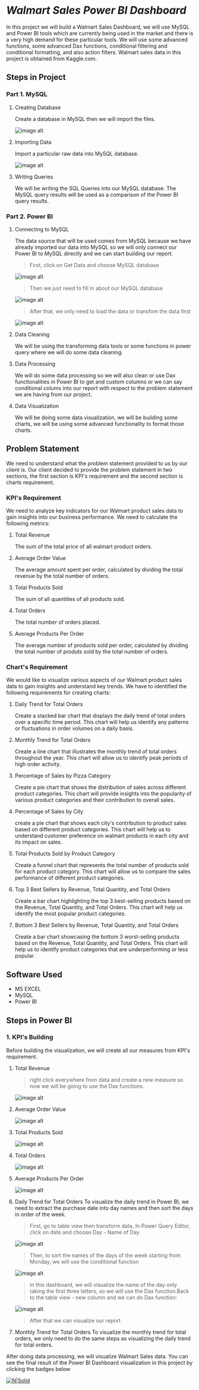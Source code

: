 # _Walmart Sales Power BI Dashboard_
In this project we will build a Walmart Sales Dashboard, we will use MySQL and Power BI tools which are currently being used in the market and there is a very high demand for these particular tools. We will use some advanced functions, some advanced Dax functions, conditional filtering and conditional formatting, and also action filters. Walmart sales data in this project is obtained from Kaggle.com.

## Steps in Project
### Part 1. MySQL
1. Creating Database
   
   Create a database in MySQL then we will import the files.
   
    ![image alt](https://github.com/Biancaninna/Power-BI-Documentation/blob/master/creating%20database%20mysql.png?raw=true)
3. Importing Data
   
   Import a particular raw data into MySQL database.
   
    ![image alt](https://github.com/Biancaninna/Power-BI-Documentation/blob/master/Importing%20csv%20to%20mysql.png?raw=true)
5. Writing Queries

   We will be writing the SQL Queries into our MySQL database. The MySQL query results will be used as a comparison of the Power BI query results.

### Part 2. Power BI
1. Connecting to MySQL

   The data source that will be used comes from MySQL because we have already imported our data into MySQL so we will only connect our Power BI to MySQL directly and we can start building our report.
   >First, click on Get Data and choose MySQL database

    ![image alt](https://github.com/Biancaninna/Power-BI-Documentation/blob/master/Import%20mysql%20to%20Power%20BI.png?raw=true)

   >Then we just need to fill in about our MySQL database
    
    ![image alt](https://github.com/Biancaninna/Power-BI-Documentation/blob/master/import%20mysql%20to%20Power%20BI%202.png?raw=true)
   >After that, we only need to load the data or transfom the data first
    
    ![image alt](https://github.com/Biancaninna/Power-BI-Documentation/blob/master/import%20mysql%20to%20Power%20BI%203.png?raw=true)
3. Data Cleaning

   We will be using the transforming data tools or some functions in power query where we will do some data cleaning.
5. Data Processing

   We will do some data processing so we will also clean or use Dax functionalities in Power BI to get and custom columns or we can say conditional colums into our report with respect to the problem statement we are having from our project.
7. Data Visualization

   We will be doing some data visualization, we will be building some charts, we will be using some advanced functionality to format those charts.

## Problem Statement
We need to understand what the problem statement provided to us by our client is. Our client decided to provide the problem statement in two sections, the first section is KPI's requirement and the second section is charts requirement.
### KPI's Requirement
We need to analyze key indicators for our Walmart product sales data to gain insights into our business performance. We need to calculate the following metrics:
1. Total Revenue

   The sum of the total price of all walmart product orders.
3. Average Order Value

   The average amount spent per order, calculated by dividing the total revenue by the total number of orders.
5. Total Products Sold

   The sum of all quantities of all products sold.
7. Total Orders

   The total number of orders placed.
9. Average Products Per Order

   The average number of products sold per order, calculated by dividing the total number of produts sold by the total number of orders.

### Chart's Requirement
We would like to visualize various aspects of our Walmart product sales data to gain insights and understand key trends. We have to identified the following requirements for creating charts:
1. Daily Trend for Total Orders

   Create a stacked bar chart that displays the daily trend of total orders over a specific time period. This chart will help us identify any patterns or fluctuations in order volumes on a daily basis.
2. Monthly Trend for Total Orders

   Create a line chart that illustrates the monthly trend of total orders throughout the year. This chart will allow us to identify peak periods of high order activity.
3. Percentage of Sales by Pizza Category

   Create a pie chart that shows the distribution of sales across different product categories. This chart will provide insights into the popularity of various product categories and their contribution to overall sales.
4. Percentage of Sales by City

   create a pie chart that shows each city's contribution to product sales based on different product categories. This chart will help us to understand customer preference on walmart products in each city and its impact on sales.
5. Total Products Sold by Product Category

   Create a funnel chart that represents the total number of products sold for each product category. This chart will allow us to compare the sales performance of different product categories.
6. Top 3 Best Sellers by Revenue, Total Quantity, and Total Orders

   Create a bar chart highlighting the top 3 best-selling products based on the Revenue, Total Quantity, and Total Orders. This chart will help us identify the most popular product categories.
7. Bottom 3 Best Sellers by Revenue, Total Quantity, and Total Orders

   Create a bar chart showcasing the bottom 3 worst-selling products based on the Revenue, Total Quantity, and Total Orders. This chart will help us to identify product categories that are underperforming or less popular.

## Software Used
- MS EXCEL
- MySQL
- Power BI


## Steps in Power BI
### 1. KPI's Building
Before building the visualization, we will create all our measures from KPI's requirement.
1. Total Revenue

   >right click everywhere from data and create a new measure so now we will be going to use the Dax functions.
   
   ![image alt](https://github.com/Biancaninna/Power-BI-Documentation/blob/master/Total%20Revenue.png?raw=true)
   
2. Average Order Value

   ![image alt](https://github.com/Biancaninna/Power-BI-Documentation/blob/master/Average%20Order%20Value.png?raw=true)
   
3. Total Products Sold

   ![image alt](https://github.com/Biancaninna/Power-BI-Documentation/blob/master/Total%20Product%20Sold.png?raw=true)
   
4. Total Orders

   ![image alt](https://github.com/Biancaninna/Power-BI-Documentation/blob/master/Total%20Order.png?raw=true)
   
5. Average Products Per Order

   ![image alt](https://github.com/Biancaninna/Power-BI-Documentation/blob/master/Average%20Products%20Per%20Order.png?raw=true)
   
6. Daily Trend for Total Orders
   To visualize the daily trend in Power BI, we need to extract the purchase date into day names and then sort the days in order of the week. 
    >First, go to table view then transform data, In Power Query Editor, click on date and choose Day - Name of Day

    ![image alt](https://github.com/Biancaninna/Power-BI-Documentation/blob/master/Data%20processing.png?raw=true)
    >Then, to sort the names of the days of the week starting from Monday, we will use the conditional function
    
    ![image alt](https://github.com/Biancaninna/Power-BI-Documentation/blob/master/Data%20processing%203.png?raw=true)
    >In this dashboard, we will visualize the name of the day only taking the first three letters, so we will use the Dax function.Back to the table view - new column and we can do Dax function:
    
    ![image alt](https://github.com/Biancaninna/Power-BI-Documentation/blob/master/Order%20Day.png?raw=true)
    >After that we can visualize our report
    
6. Monthly Trend for Total Orders
   To visualize the monthly trend for total orders, we only need to do the same steps as visualizing the daily trend for total orders.

After doing data processing, we will visualize Walmart Sales data. You can see the final result of the Power BI Dashboard visualization in this project by clicking the badges below

   [![N|Solid](https://cldup.com/dTxpPi9lDf.thumb.png)](https://github.com/Biancaninna/Walmart-Sales-Dashboard-Project/blob/4eb770dea5987817b4ba210446348c5ebaad72cf/DashboardPowerBI.pbix)
